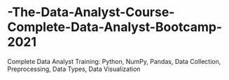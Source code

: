 # -The-Data-Analyst-Course-Complete-Data-Analyst-Bootcamp-2021
Complete Data Analyst Training: Python, NumPy, Pandas, Data Collection, Preprocessing, Data Types, Data Visualization

